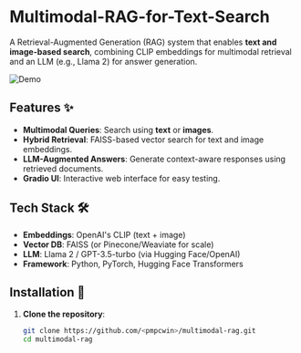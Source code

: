 # Multimodal-RAG-for-Text-Search

A Retrieval-Augmented Generation (RAG) system that enables **text and image-based search**, combining CLIP embeddings for multimodal retrieval and an LLM (e.g., Llama 2) for answer generation.

![Demo](assets/demo.gif)

## Features ✨
- **Multimodal Queries**: Search using **text** or **images**.
- **Hybrid Retrieval**: FAISS-based vector search for text and image embeddings.
- **LLM-Augmented Answers**: Generate context-aware responses using retrieved documents.
- **Gradio UI**: Interactive web interface for easy testing.

## Tech Stack 🛠️
- **Embeddings**: OpenAI's CLIP (text + image)
- **Vector DB**: FAISS (or Pinecone/Weaviate for scale)
- **LLM**: Llama 2 / GPT-3.5-turbo (via Hugging Face/OpenAI)
- **Framework**: Python, PyTorch, Hugging Face Transformers

## Installation 🚀

1. **Clone the repository**:
   ```bash
   git clone https://github.com/<pmpcwin>/multimodal-rag.git
   cd multimodal-rag

